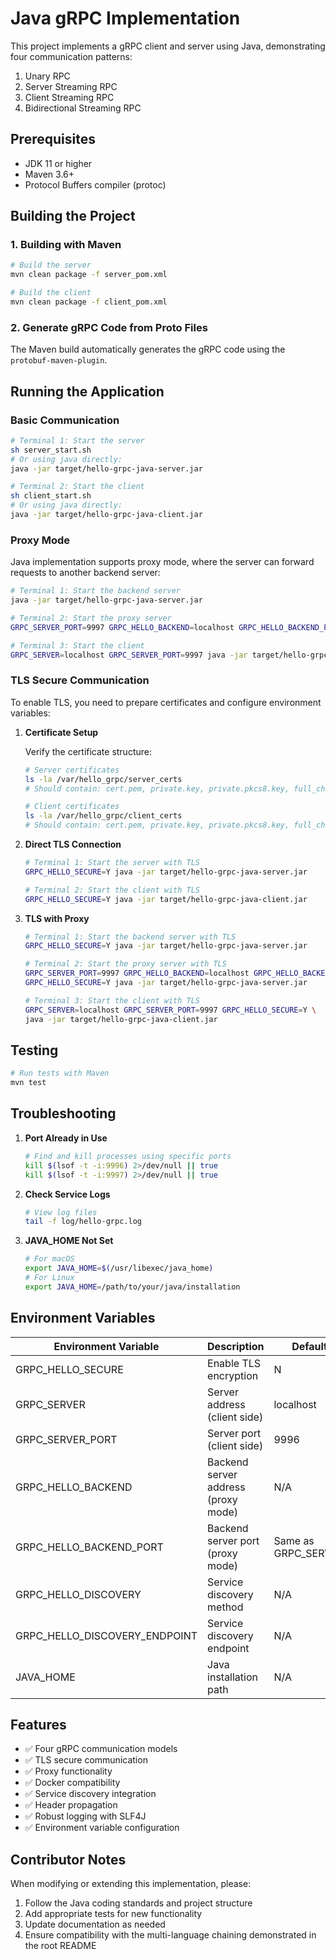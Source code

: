 # Java gRPC Implementation

This project implements a gRPC client and server using Java, demonstrating four communication patterns:
1. Unary RPC
2. Server Streaming RPC
3. Client Streaming RPC
4. Bidirectional Streaming RPC

## Prerequisites

- JDK 11 or higher
- Maven 3.6+
- Protocol Buffers compiler (protoc)

## Building the Project

### 1. Building with Maven

```bash
# Build the server
mvn clean package -f server_pom.xml

# Build the client
mvn clean package -f client_pom.xml
```

### 2. Generate gRPC Code from Proto Files

The Maven build automatically generates the gRPC code using the `protobuf-maven-plugin`.

## Running the Application

### Basic Communication

```bash
# Terminal 1: Start the server
sh server_start.sh
# Or using java directly:
java -jar target/hello-grpc-java-server.jar

# Terminal 2: Start the client
sh client_start.sh
# Or using java directly:
java -jar target/hello-grpc-java-client.jar
```

### Proxy Mode

Java implementation supports proxy mode, where the server can forward requests to another backend server:

```bash
# Terminal 1: Start the backend server
java -jar target/hello-grpc-java-server.jar

# Terminal 2: Start the proxy server
GRPC_SERVER_PORT=9997 GRPC_HELLO_BACKEND=localhost GRPC_HELLO_BACKEND_PORT=9996 java -jar target/hello-grpc-java-server.jar

# Terminal 3: Start the client
GRPC_SERVER=localhost GRPC_SERVER_PORT=9997 java -jar target/hello-grpc-java-client.jar
```

### TLS Secure Communication

To enable TLS, you need to prepare certificates and configure environment variables:

1. **Certificate Setup**

   Verify the certificate structure:
   ```bash
   # Server certificates
   ls -la /var/hello_grpc/server_certs
   # Should contain: cert.pem, private.key, private.pkcs8.key, full_chain.pem, myssl_root.cer
   
   # Client certificates
   ls -la /var/hello_grpc/client_certs
   # Should contain: cert.pem, private.key, private.pkcs8.key, full_chain.pem, myssl_root.cer
   ```

2. **Direct TLS Connection**

   ```bash
   # Terminal 1: Start the server with TLS
   GRPC_HELLO_SECURE=Y java -jar target/hello-grpc-java-server.jar
   
   # Terminal 2: Start the client with TLS
   GRPC_HELLO_SECURE=Y java -jar target/hello-grpc-java-client.jar
   ```

3. **TLS with Proxy**

   ```bash
   # Terminal 1: Start the backend server with TLS
   GRPC_HELLO_SECURE=Y java -jar target/hello-grpc-java-server.jar
   
   # Terminal 2: Start the proxy server with TLS
   GRPC_SERVER_PORT=9997 GRPC_HELLO_BACKEND=localhost GRPC_HELLO_BACKEND_PORT=9996 \
   GRPC_HELLO_SECURE=Y java -jar target/hello-grpc-java-server.jar
   
   # Terminal 3: Start the client with TLS
   GRPC_SERVER=localhost GRPC_SERVER_PORT=9997 GRPC_HELLO_SECURE=Y \
   java -jar target/hello-grpc-java-client.jar
   ```

## Testing

```bash
# Run tests with Maven
mvn test
```

## Troubleshooting

1. **Port Already in Use**
   ```bash
   # Find and kill processes using specific ports
   kill $(lsof -t -i:9996) 2>/dev/null || true
   kill $(lsof -t -i:9997) 2>/dev/null || true
   ```

2. **Check Service Logs**
   ```bash
   # View log files
   tail -f log/hello-grpc.log
   ```

3. **JAVA_HOME Not Set**
   ```bash
   # For macOS
   export JAVA_HOME=$(/usr/libexec/java_home)
   # For Linux
   export JAVA_HOME=/path/to/your/java/installation
   ```

## Environment Variables

| Environment Variable       | Description                               | Default Value |
|---------------------------|-------------------------------------------|--------------|
| GRPC_HELLO_SECURE         | Enable TLS encryption                     | N            |
| GRPC_SERVER               | Server address (client side)              | localhost    |
| GRPC_SERVER_PORT          | Server port (client side)                 | 9996         |
| GRPC_HELLO_BACKEND        | Backend server address (proxy mode)       | N/A          |
| GRPC_HELLO_BACKEND_PORT   | Backend server port (proxy mode)          | Same as GRPC_SERVER_PORT |
| GRPC_HELLO_DISCOVERY      | Service discovery method                  | N/A          |
| GRPC_HELLO_DISCOVERY_ENDPOINT | Service discovery endpoint            | N/A          |
| JAVA_HOME                 | Java installation path                    | N/A          |

## Features

- ✅ Four gRPC communication models
- ✅ TLS secure communication
- ✅ Proxy functionality
- ✅ Docker compatibility
- ✅ Service discovery integration
- ✅ Header propagation
- ✅ Robust logging with SLF4J
- ✅ Environment variable configuration

## Contributor Notes

When modifying or extending this implementation, please:
1. Follow the Java coding standards and project structure
2. Add appropriate tests for new functionality
3. Update documentation as needed
4. Ensure compatibility with the multi-language chaining demonstrated in the root README